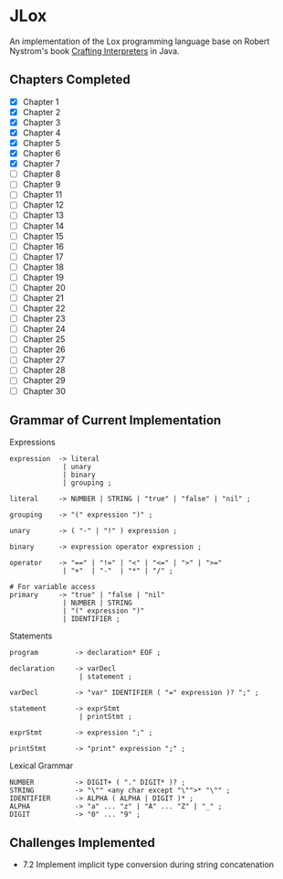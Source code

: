 # JLox

An implementation of the Lox programming language base on
Robert Nystrom's book [Crafting Interpreters](https://craftinginterpreters.com) in Java.

## Chapters Completed

- [x] Chapter 1
- [x] Chapter 2
- [x] Chapter 3
- [x] Chapter 4
- [x] Chapter 5
- [x] Chapter 6
- [x] Chapter 7
- [ ] Chapter 8
- [ ] Chapter 9
- [ ] Chapter 11
- [ ] Chapter 12
- [ ] Chapter 13
- [ ] Chapter 14
- [ ] Chapter 15
- [ ] Chapter 16
- [ ] Chapter 17
- [ ] Chapter 18
- [ ] Chapter 19
- [ ] Chapter 20
- [ ] Chapter 21
- [ ] Chapter 22
- [ ] Chapter 23
- [ ] Chapter 24
- [ ] Chapter 25
- [ ] Chapter 26
- [ ] Chapter 27
- [ ] Chapter 28
- [ ] Chapter 29
- [ ] Chapter 30

## Grammar of Current Implementation

Expressions

```
expression  -> literal
             | unary
             | binary
             | grouping ;
             
literal     -> NUMBER | STRING | "true" | "false" | "nil" ;

grouping    -> "(" expression ")" ;

unary       -> ( "-" | "!" ) expression ;

binary      -> expression operator expression ;

operator    -> "==" | "!=" | "<" | "<=" | ">" | ">="
             | "+"  | "-"  | "*" | "/" ;

# For variable access
primary     -> "true" | "false | "nil" 
             | NUMBER | STRING
             | "(" expression ")"
             | IDENTIFIER ;
```

Statements

```
program         -> declaration* EOF ;

declaration     -> varDecl
                 | statement ;
                 
varDecl         -> "var" IDENTIFIER ( "=" expression )? ";" ;

statement       -> exprStmt
                 | printStmt ;
                 
exprStmt        -> expression ";" ;

printStmt       -> "print" expression ";" ;
```

Lexical Grammar

```
NUMBER          -> DIGIT+ ( "." DIGIT* )? ;
STRING          -> "\"" <any char except "\"">* "\"" ;
IDENTIFIER      -> ALPHA ( ALPHA | DIGIT )* ;
ALPHA           -> "a" ... "z" | "A" ... "Z" | "_" ;
DIGIT           -> "0" ... "9" ;
```

## Challenges Implemented
- 7.2 Implement implicit type conversion during string concatenation
